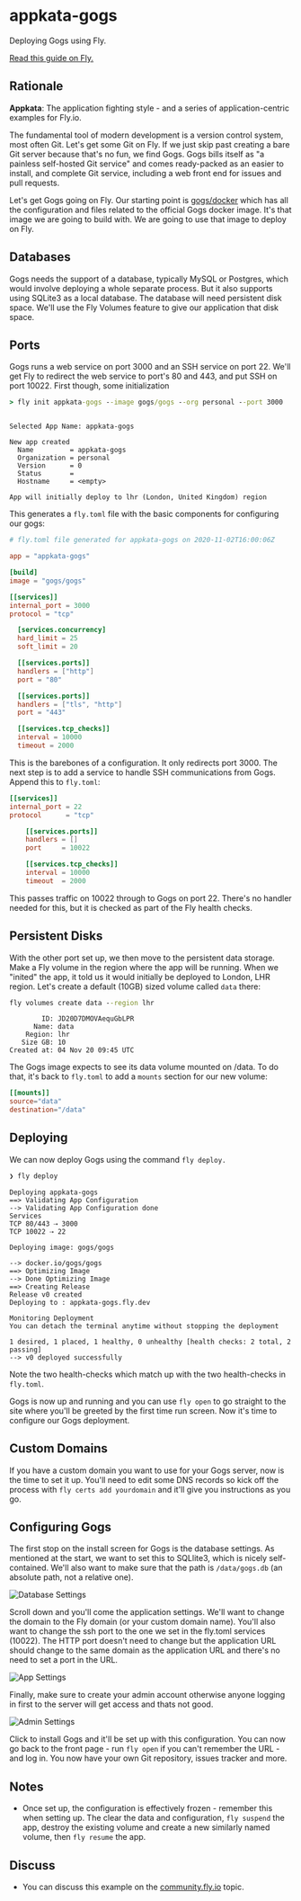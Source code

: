 # appkata-gogs 

Deploying Gogs using Fly.

[Read this guide on Fly.](https://fly.io/docs/app-guides/git-gogs-server/)

<!---- cut here --->

## Rationale

**Appkata**: The application fighting style - and a series of application-centric examples for Fly.io.

The fundamental tool of modern development is a version control system, most often Git. Let's get some Git on Fly. If we just skip past creating a bare Git server because that's no fun, we find Gogs. Gogs bills itself as "a painless self-hosted Git service" and comes ready-packed as an easier to install, and complete Git service, including a web front end for issues and pull requests. 

Let's get Gogs going on Fly. Our starting point is [gogs/docker](https://github.com/gogs/gogs/tree/main/docker) which has all the configuration and files related to the official Gogs docker image. It's that image we are going to build with. We are going to use  that image to deploy on Fly. 

## Databases

Gogs needs the support of a database, typically MySQL or Postgres, which would involve deploying a whole separate process. But it also supports using SQLite3 as a local database. The database will need persistent disk space. We'll use the Fly Volumes feature to give our application that disk space.

## Ports

Gogs runs a web service on port 3000 and an SSH service on port 22. We'll get Fly to redirect the web service to port's 80 and 443, and put SSH on port 10022. First though, some initialization

```cmd
> fly init appkata-gogs --image gogs/gogs --org personal --port 3000
```
```out

Selected App Name: appkata-gogs

New app created
  Name         = appkata-gogs
  Organization = personal
  Version      = 0
  Status       =
  Hostname     = <empty>

App will initially deploy to lhr (London, United Kingdom) region
```

This generates a `fly.toml` file with the basic components for configuring our gogs:

```toml
# fly.toml file generated for appkata-gogs on 2020-11-02T16:00:06Z

app = "appkata-gogs"

[build]
image = "gogs/gogs"

[[services]]
internal_port = 3000
protocol = "tcp"

  [services.concurrency]
  hard_limit = 25
  soft_limit = 20

  [[services.ports]]
  handlers = ["http"]
  port = "80"

  [[services.ports]]
  handlers = ["tls", "http"]
  port = "443"

  [[services.tcp_checks]]
  interval = 10000
  timeout = 2000
```

This is the barebones of a configuration. It only redirects port 3000. The next step is to add a service to  handle SSH communications from Gogs. Append this to `fly.toml`:

```toml
[[services]]
internal_port = 22
protocol      = "tcp"

    [[services.ports]]
    handlers = []
    port     = 10022

    [[services.tcp_checks]]
    interval = 10000
    timeout  = 2000
```

This passes traffic on 10022 through to Gogs on port 22. There's no handler needed for this, but it is checked as part of the Fly health checks.

## Persistent Disks

With the other port set up, we then move to the persistent data storage. Make a Fly volume in the region where the app will be running. When we "inited" the app, it told us it would initially be deployed to London, LHR region. Let's create a default (10GB) sized volume called `data` there:

```cmd
fly volumes create data --region lhr
```
```out
        ID: JD20D7DMOVAequGbLPR
      Name: data
    Region: lhr
   Size GB: 10
Created at: 04 Nov 20 09:45 UTC
```

The Gogs image expects to see its data volume mounted on /data. To do that, it's back to `fly.toml` to add a `mounts` section for our new volume:

```toml
[[mounts]]
source="data"
destination="/data"
```

## Deploying

We can now deploy Gogs using the command `fly deploy.`

```cmd
❯ fly deploy
```
```out
Deploying appkata-gogs
==> Validating App Configuration
--> Validating App Configuration done
Services
TCP 80/443 ⇢ 3000
TCP 10022 ⇢ 22

Deploying image: gogs/gogs

--> docker.io/gogs/gogs
==> Optimizing Image
--> Done Optimizing Image
==> Creating Release
Release v0 created
Deploying to : appkata-gogs.fly.dev

Monitoring Deployment
You can detach the terminal anytime without stopping the deployment

1 desired, 1 placed, 1 healthy, 0 unhealthy [health checks: 2 total, 2 passing]
--> v0 deployed successfully
```

Note the two health-checks which match up with the two health-checks in `fly.toml`. 

Gogs is now up and running and you can use `fly open` to go straight to the site where you'll be greeted by the first time run screen. Now it's time to configure our Gogs deployment.

## Custom Domains

If you have a custom domain you want to use for your Gogs server, now is the time to set it up. You'll need to edit some DNS records so kick off the process with `fly certs add yourdomain` and it'll give you instructions as you go.

## Configuring Gogs

The first stop on the install screen for Gogs is the database settings. As mentioned at the start, we want to set this to SQLlite3, which is nicely self-contained. We'll also want to make sure that the path is `/data/gogs.db` (an absolute path, not a relative one).

![Database Settings](https://raw.githubusercontent.com/fly-examples/appkata-gogs/main/images//dbsettings.png)

Scroll down and you'll come the application settings. We'll want to change the domain to the Fly domain (or your custom domain name). You'll also want to change the ssh port to the one we set in the fly.toml services (10022). The HTTP port doesn't need to change but the application URL should change to the same domain as the application URL and there's no need to set a port in the URL.

![App Settings](https://raw.githubusercontent.com/fly-examples/appkata-gogs/main/images/appsettings.png)

Finally, make sure to create your admin account otherwise anyone logging in first to the server will get access and thats not good.

![Admin Settings](https://raw.githubusercontent.com/fly-examples/appkata-gogs/main/images/adminsettings.png)

Click to install Gogs and it'll be set up with this configuration. You can now go back to the front page - run `fly open` if you can't remember the URL - and log in. You now have your own Git repository, issues tracker and more. 

## Notes

* Once set up, the configuration is effectively frozen - remember this when setting up. The clear the data and configuration, `fly suspend` the app, destroy the existing volume and create a new similarly named volume, then `fly resume` the app.

## Discuss

* You can discuss this example on the [community.fly.io](https://community.fly.io/t/gogs-standalone-git-service-as-a-fly-example/358) topic.
